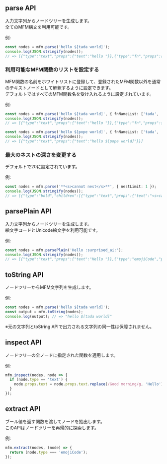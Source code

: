 ## parse API
入力文字列からノードツリーを生成します。  
全てのMFM構文を利用可能です。  

例:  
```ts
const nodes = mfm.parse('hello $[tada world]');
console.log(JSON.stringify(nodes));
// => [{"type":"text","props":{"text":"hello "}},{"type":"fn","props":{"name":"tada","args":{}},"children":[{"type":"text","props":{"text":"world"}}]}]
```

### 利用可能なMFM関数のリストを設定する
MFM関数の名前をホワイトリストに登録して、登録されたMFM関数以外を通常のテキストノードとして解釈するように設定できます。  
デフォルトではすべてのMFM関数名を受け入れるように設定されています。  

例:  
```ts
const nodes = mfm.parse('hello $[tada world]', { fnNameList: ['tada', 'spin'] });
console.log(JSON.stringify(nodes));
// => [{"type":"text","props":{"text":"hello "}},{"type":"fn","props":{"name":"tada","args":{}},"children":[{"type":"text","props":{"text":"world"}}]}]
```

```ts
const nodes = mfm.parse('hello $[pope world]', { fnNameList: ['tada', 'spin'] });
console.log(JSON.stringify(nodes));
// => [{"type":"text","props":{"text":"hello $[pope world]"}}]
```

### 最大のネストの深さを変更する
デフォルトで20に設定されています。  

例:  
```ts
const nodes = mfm.parse('**<s>cannot nest</s>**', { nestLimit: 1 });
console.log(JSON.stringify(nodes));
// => [{"type":"bold","children":[{"type":"text","props":{"text":"<s>cannot nest</s>"}}]}]
```

## parsePlain API
入力文字列からノードツリーを生成します。  
絵文字コードとUnicode絵文字を利用可能です。  

例:  
```ts
const nodes = mfm.parsePlain('Hello :surprised_ai:');
console.log(JSON.stringify(nodes));
// => [{"type":"text","props":{"text":"Hello "}},{"type":"emojiCode","props":{"name":"surprised_ai"}}]
```

## toString API
ノードツリーからMFM文字列を生成します。

例:  
```ts
const nodes = mfm.parse('hello $[tada world]');
const output = mfm.toString(nodes);
console.log(output); // => "hello $[tada world]"
```
※元の文字列とtoString APIで出力される文字列の同一性は保障されません。

## inspect API
ノードツリーの全ノードに指定された関数を適用します。  

例:  
```ts
mfm.inspect(nodes, node => {
  if (node.type == 'text') {
    node.props.text = node.props.text.replace(/Good morning/g, 'Hello');
  }
});
```

## extract API
ブール値を返す関数を渡してノードを抽出します。  
このAPIはノードツリーを再帰的に探索します。  

例:  
```ts
mfm.extract(nodes, (node) => {
  return (node.type === 'emojiCode');
});
```
